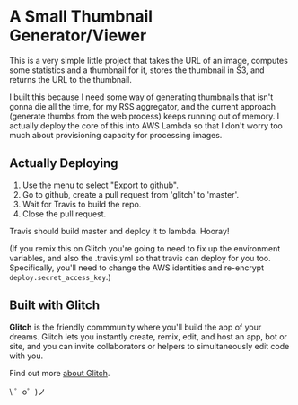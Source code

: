 A Small Thumbnail Generator/Viewer
==================================

This is a very simple little project that takes the URL of an image, computes some statistics and a thumbnail for it, stores the thumbnail in S3, and returns the URL to the thumbnail.

I built this because I need some way of generating thumbnails that isn't gonna die all the time, for my RSS aggregator, and the current approach (generate thumbs from the web process) keeps running out of memory. I actually deploy the core of this into AWS Lambda so that I don't worry too much about provisioning capacity for processing images.

Actually Deploying
------------------

1. Use the menu to select "Export to github".
2. Go to github, create a pull request from 'glitch' to 'master'.
3. Wait for Travis to build the repo.
4. Close the pull request.

Travis should build master and deploy it to lambda. Hooray!

(If you remix this on Glitch you're going to need to fix up the environment variables, and also the .travis.yml so that travis can deploy for you too. Specifically, you'll need to change the AWS identities and re-encrypt `deploy.secret_access_key`.)

Built with Glitch
-----------------
**Glitch** is the friendly commmunity where you'll build the app of your dreams. Glitch lets you instantly create, remix, edit, and host an app, bot or site, and you can invite collaborators or helpers to simultaneously edit code with you.

Find out more [about Glitch](https://glitch.com/about).

\ ゜o゜)ノ

